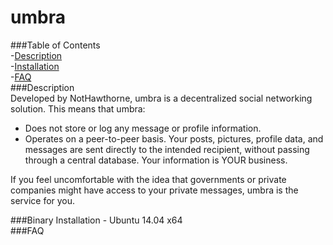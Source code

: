 # umbra  
###Table of Contents  
-[Description](#description)  
-[Installation](#installation)  
-[FAQ](#faq)  
###Description  
Developed by NotHawthorne, umbra is a decentralized social networking solution. This means that umbra:  
 * Does not store or log any message or profile information.  
 * Operates on a peer-to-peer basis. Your posts, pictures, profile data, and messages are sent directly to the intended recipient, without passing through a central database. Your information is YOUR business.  
  
If you feel uncomfortable with the idea that governments or private companies might have access to your private messages, umbra is the service for you.  

###Binary Installation - Ubuntu 14.04 x64  
###FAQ  
